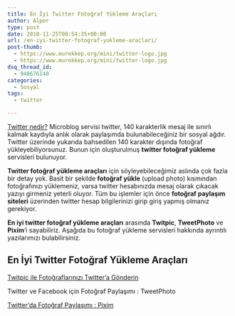 ```yaml
---
title: En İyi Twitter Fotoğraf Yükleme Araçları
author: Alper
type: post
date: 2010-11-25T08:54:35+00:00
url: /en-iyi-twitter-fotograf-yukleme-araclari/
post-thumb:
  - https://www.murekkep.org/mini/twitter-logo.jpg
  - https://www.murekkep.org/mini/twitter-logo.jpg
dsq_thread_id:
  - 948676140
categories:
  - Sosyal
tags:
  - twitter

---
```

[Twitter nedir?][1] Microblog servisi twitter, 140 karakterlik mesaj ile sınırlı kalmak kaydıyla anlık olarak paylaşımda bulunabileceğiniz bir sosyal ağdır. Twitter üzerinde yukarıda bahsedilen 140 karakter dışında fotoğraf yükleyebiliyorsunuz. Bunun için oluşturulmuş **twitter fotoğraf yükleme** servisleri bulunuyor. 

**Twitter fotoğraf yükleme araçları** için söyleyebileceğimiz aslında çok fazla bir detay yok. Basit bir şekilde **fotoğraf yükle** (upload photo) kısmından fotoğrafınızı yüklemeniz, varsa twitter hesabınızda mesaj olarak çıkacak yazıyı girmeniz yeterli oluyor. Tüm bu işlemler için önce **fotoğraf paylaşım siteleri** üzerinden twitter hesap bilgilerinizi girip giriş yapmış olmanız gerekiyor. 

**En iyi twitter fotoğraf yükleme araçları** arasında **Twitpic**, **TweetPhoto** ve **Pixim**&#8216;i sayabiliriz. Aşağıda bu fotoğraf yükleme servisleri hakkında ayrıntılı yazılarımızı bulabilirsiniz. 

## En İyi Twitter Fotoğraf Yükleme Araçları

[Twitpic ile Fotoğraflarınızı Twitter’a Gönderin][2]

Twitter ve Facebook için Fotoğraf Paylaşımı : TweetPhoto

[Twitter’da Fotoğraf Paylaşımı : Pixim][3]

 [1]: https://www.murekkep.org/twitter-nedir-gorsel-twitter-rehberi-2059
 [2]: https://www.murekkep.org/twitpic-ile-fotograflarinizi-twittera-gonderin-1894
 [3]: https://www.murekkep.org/twitterda-fotograf-paylasimi-pixim-2119
